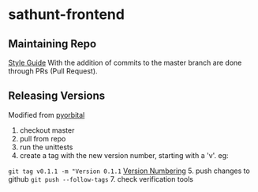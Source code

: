 # sathunt-frontend
## Maintaining Repo
[Style Guide](https://github.com/agis/git-style-guide)
With the addition of commits to the master branch are done through PRs (Pull Request).
## Releasing Versions
Modified from [pyorbital](https://github.com/pytroll/pyorbital/blob/master/RELEASING.md)
1. checkout master
2. pull from repo
3. run the unittests
4. create a tag with the new version number, starting with a 'v'. eg:

```git tag v0.1.1 -m "Version 0.1.1```
[Version Numbering](semver.org)
5. push changes to github `git push --follow-tags`
7. check verification tools
